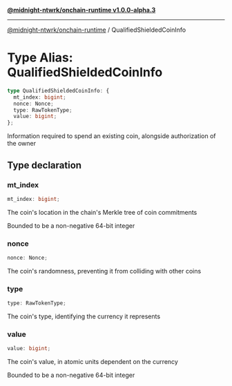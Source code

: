 [**@midnight-ntwrk/onchain-runtime v1.0.0-alpha.3**](../README.md)

***

[@midnight-ntwrk/onchain-runtime](../globals.md) / QualifiedShieldedCoinInfo

# Type Alias: QualifiedShieldedCoinInfo

```ts
type QualifiedShieldedCoinInfo: {
  mt_index: bigint;
  nonce: Nonce;
  type: RawTokenType;
  value: bigint;
};
```

Information required to spend an existing coin, alongside authorization of
the owner

## Type declaration

### mt\_index

```ts
mt_index: bigint;
```

The coin's location in the chain's Merkle tree of coin commitments

Bounded to be a non-negative 64-bit integer

### nonce

```ts
nonce: Nonce;
```

The coin's randomness, preventing it from colliding with other coins

### type

```ts
type: RawTokenType;
```

The coin's type, identifying the currency it represents

### value

```ts
value: bigint;
```

The coin's value, in atomic units dependent on the currency

Bounded to be a non-negative 64-bit integer
